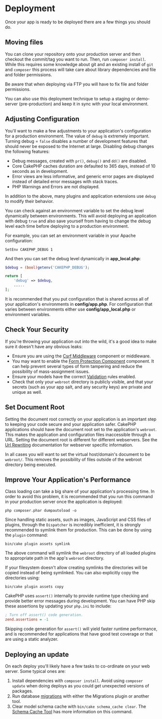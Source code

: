 # Deployment

Once your app is ready to be deployed there are a few things you should do.

## Moving files

You can clone your repository onto your production server and then checkout the
commit/tag you want to run. Then, run `composer install`. While this requires
some knowledge about git and an existing install of `git` and `composer`
this process will take care about library dependencies and file and folder
permissions.

Be aware that when deploying via FTP you will have to fix file and
folder permissions.

You can also use this deployment technique to setup a staging or demo-server
(pre-production) and keep it in sync with your local environment.

## Adjusting Configuration

You'll want to make a few adjustments to your application's configuration for
a production environment. The value of `debug` is extremely important.
Turning debug = `false` disables a number of development features that should
never be exposed to the Internet at large. Disabling debug changes the following
features:

- Debug messages, created with `pr()`, `debug()` and `dd()` are
  disabled.
- Core CakePHP caches duration are defaulted to 365 days, instead of 10 seconds
  as in development.
- Error views are less informative, and generic error pages are displayed
  instead of detailed error messages with stack traces.
- PHP Warnings and Errors are not displayed.

In addition to the above, many plugins and application extensions use `debug`
to modify their behavior.

You can check against an environment variable to set the debug level dynamically
between environments. This will avoid deploying an application with debug
`true` and also save yourself from having to change the debug level each time
before deploying to a production environment.

For example, you can set an environment variable in your Apache configuration:

    SetEnv CAKEPHP_DEBUG 1

And then you can set the debug level dynamically in **app_local.php**:

``` php
$debug = (bool)getenv('CAKEPHP_DEBUG');

return [
    'debug' => $debug,
    .....
];
```

It is recommended that you put configuration that is shared across all
of your application's environments in **config/app.php**. For configuration that
varies between environments either use **config/app_local.php** or environment
variables.

## Check Your Security

If you're throwing your application out into the wild, it's a good idea to make
sure it doesn't have any obvious leaks:

- Ensure you are using the [Csrf Middleware](security/csrf#csrf-middleware) component or middleware.
- You may want to enable the [Form Protection Component](controllers/components/form-protection) component.
  It can help prevent several types of form tampering and reduce the possibility
  of mass-assignment issues.
- Ensure your models have the correct [Validation](core-libraries/validation) rules
  enabled.
- Check that only your `webroot` directory is publicly visible, and that your
  secrets (such as your app salt, and any security keys) are private and unique
  as well.

## Set Document Root

Setting the document root correctly on your application is an important step to
keeping your code secure and your application safer. CakePHP applications
should have the document root set to the application's `webroot`. This
makes the application and configuration files inaccessible through a URL.
Setting the document root is different for different webservers. See the
[Url Rewriting](installation#url-rewriting) documentation for webserver specific
information.

In all cases you will want to set the virtual host/domain's document to be
`webroot/`. This removes the possibility of files outside of the webroot
directory being executed.

<a id="symlink-assets"></a>

## Improve Your Application's Performance

Class loading can take a big share of your application's processing time.
In order to avoid this problem, it is recommended that you run this command in
your production server once the application is deployed:

    php composer.phar dumpautoload -o

Since handling static assets, such as images, JavaScript and CSS files of
plugins, through the `Dispatcher` is incredibly inefficient, it is strongly
recommended to symlink them for production. This can be done by using
the `plugin` command:

    bin/cake plugin assets symlink

The above command will symlink the `webroot` directory of all loaded plugins
to appropriate path in the app's `webroot` directory.

If your filesystem doesn't allow creating symlinks the directories will be
copied instead of being symlinked. You can also explicitly copy the directories
using:

    bin/cake plugin assets copy

CakePHP uses `assert()` internally to provide runtime type checking and
provide better error messages during development. You can have PHP skip these
assertions by updating your `php.ini` to include:

``` ini
; Turn off assert() code generation.
zend.assertions = -1
```

Skipping code generation for `assert()` will yield faster runtime performance,
and is recommended for applications that have good test coverage or that are
using a static analyzer.

## Deploying an update

On each deploy you'll likely have a few tasks to co-ordinate on your web server. Some typical ones
are:

1.  Install dependencies with `composer install`. Avoid using `composer update` when doing deploys as you could get unexpected versions of packages.
2.  Run database [migrations](/migrations/) with either the Migrations plugin
    or another tool.
3.  Clear model schema cache with `bin/cake schema_cache clear`. The [Schema Cache Tool](console-commands/schema-cache)
    has more information on this command.
